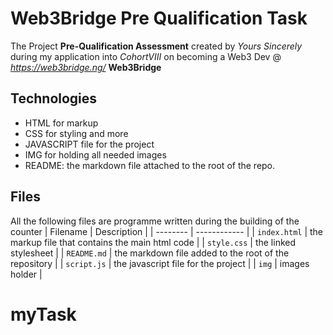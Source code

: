 # Web3Bridge Pre Qualification Task

The Project **Pre-Qualification Assessment** created by *Yours Sincerely* during my application into *CohortVIII* on becoming a Web3 Dev @ *<https://web3bridge.ng/>* **Web3Bridge**

## Technologies

* HTML for markup
* CSS for styling and more
* JAVASCRIPT file for the project
* IMG for holding all needed images
* README: the markdown file attached to the root of the repo.

## Files

All the following files are programme written during the building of the counter
| Filename | Description |
| -------- | ------------ |
| `index.html` | the markup file that contains the main html code |
| `style.css` | the linked stylesheet |
| `README.md` | the markdown file added to the root of the repository |
| `script.js` | the javascript file for the project |
| `img` | images holder |
# myTask
